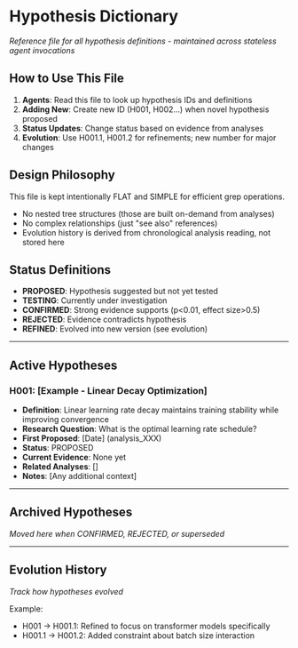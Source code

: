 # Hypothesis Dictionary
*Reference file for all hypothesis definitions - maintained across stateless agent invocations*

## How to Use This File
1. **Agents**: Read this file to look up hypothesis IDs and definitions
2. **Adding New**: Create new ID (H001, H002...) when novel hypothesis proposed
3. **Status Updates**: Change status based on evidence from analyses
4. **Evolution**: Use H001.1, H001.2 for refinements; new number for major changes

## Design Philosophy
This file is kept intentionally FLAT and SIMPLE for efficient grep operations.
- No nested tree structures (those are built on-demand from analyses)
- No complex relationships (just "see also" references)
- Evolution history is derived from chronological analysis reading, not stored here

## Status Definitions
- **PROPOSED**: Hypothesis suggested but not yet tested
- **TESTING**: Currently under investigation
- **CONFIRMED**: Strong evidence supports (p<0.01, effect size>0.5)
- **REJECTED**: Evidence contradicts hypothesis
- **REFINED**: Evolved into new version (see evolution)

---

## Active Hypotheses

### H001: [Example - Linear Decay Optimization]
- **Definition**: Linear learning rate decay maintains training stability while improving convergence
- **Research Question**: What is the optimal learning rate schedule?
- **First Proposed**: [Date] (analysis_XXX)
- **Status**: PROPOSED
- **Current Evidence**: None yet
- **Related Analyses**: []
- **Notes**: [Any additional context]

---

## Archived Hypotheses
*Moved here when CONFIRMED, REJECTED, or superseded*

---

## Evolution History
*Track how hypotheses evolved*

Example:
- H001 → H001.1: Refined to focus on transformer models specifically
- H001.1 → H001.2: Added constraint about batch size interaction